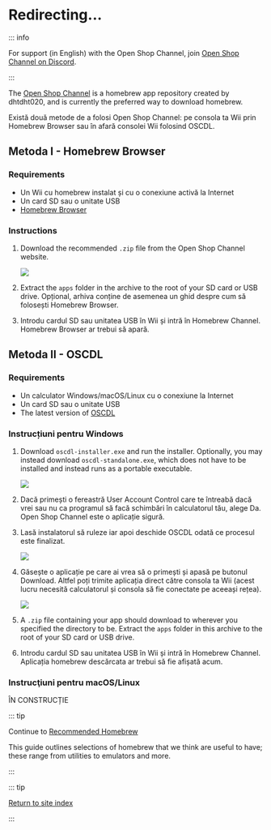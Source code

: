 # Redirecting...

::: info

For support (in English) with the Open Shop Channel, join [Open Shop Channel on Discord](https://discord.gg/osc).

:::

The [Open Shop Channel](https://oscwii.org/) is a homebrew app repository created by dhtdht020, and is currently the preferred way to download homebrew.

Există două metode de a folosi Open Shop Channel: pe consola ta Wii prin Homebrew Browser sau în afară consolei Wii folosind OSCDL.

## Metoda I - Homebrew Browser

### Requirements

- Un Wii cu homebrew instalat și cu o conexiune activă la Internet
- Un card SD sau o unitate USB
- [Homebrew Browser](https://oscwii.org/library/app/homebrew_browser)

### Instructions

1. Download the recommended `.zip` file from the Open Shop Channel website.

   ![](/images/osc/zip-download-HBB.png)

2. Extract the `apps` folder in the archive to the root of your SD card or USB drive. Opțional, arhiva conține de asemenea un ghid despre cum să folosești Homebrew Browser.

3. Introdu cardul SD sau unitatea USB în Wii și intră în Homebrew Channel. Homebrew Browser ar trebui să apară.

## Metoda II - OSCDL

### Requirements

- Un calculator Windows/macOS/Linux cu o conexiune la Internet
- Un card SD sau o unitate USB
- The latest version of [OSCDL](https://github.com/dhtdht020/osc-dl/releases/latest)

### Instrucțiuni pentru Windows

1. Download `oscdl-installer.exe` and run the installer. Optionally, you may instead download `oscdl-standalone.exe`, which does not have to be installed and instead runs as a portable executable.

   ![](/images/osc/exe-download-OSCDL.png)

2. Dacă primești o fereastră User Account Control care te întreabă dacă vrei sau nu ca programul să facă schimbări în calculatorul tău, alege Da. Open Shop Channel este o aplicație sigură.

3. Lasă instalatorul să ruleze iar apoi deschide OSCDL odată ce procesul este finalizat.

   ![](/images/osc/install-finished-OSCDL.png)

4. Găsește o aplicație pe care ai vrea să o primești și apasă pe butonul Download. Altfel poți trimite aplicația direct către consola ta Wii (acest lucru necesită calculatorul și consola să fie conectate pe aceeași rețea).

   ![](/images/osc/app-download-OSCDL.png)

5. A `.zip` file containing your app should download to wherever you specified the directory to be. Extract the `apps` folder in this archive to the root of your SD card or USB drive.

6. Introdu cardul SD sau unitatea USB în Wii și intră în Homebrew Channel. Aplicația homebrew descărcata ar trebui să fie afișată acum.

### Instrucţiuni pentru macOS/Linux

ÎN CONSTRUCȚIE

::: tip

Continue to [Recommended Homebrew](recommended-homebrew)

This guide outlines selections of homebrew that we think are useful to have; these range from utilities to emulators and more.

:::

::: tip

[Return to site index](site-navigation)

:::
